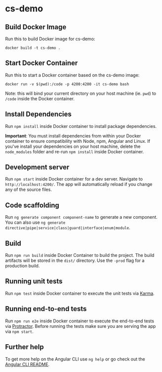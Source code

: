 # cs-demo

## Build Docker Image

Run this to build Docker image for cs-demo:

```
docker build -t cs-demo .
```

## Start Docker Container

Run this to start a Docker container based on the cs-demo image:

```
docker run -v $(pwd):/code -p 4200:4200 -it cs-demo bash
```

Note: this will bind your current directory on your host machine (ie. `pwd`) to `/code` inside the Docker container.

## Install Dependencies

Run `npm install` inside Docker container to install package dependencies.

**Important**: You must install dependencies from within your Docker container to ensure compatibility with Node, npm, Angular and Linux. If you've install your dependencies on your host machine, delete the `node_modules` folder and re-run `npm install` inside Docker container.

## Development server

Run `npm start` inside Docker container for a dev server. Navigate to `http://localhost:4200/`. The app will automatically reload if you change any of the source files.

## Code scaffolding

Run `ng generate component component-name` to generate a new component. You can also use `ng generate directive|pipe|service|class|guard|interface|enum|module`.

## Build

Run `npm run build` inside Docker Container to build the project. The build artifacts will be stored in the `dist/` directory. Use the `-prod` flag for a production build.

## Running unit tests

Run `npm test` inside Docker container to execute the unit tests via [Karma](https://karma-runner.github.io).

## Running end-to-end tests

Run `npm run e2e` inside Docker container to execute the end-to-end tests via [Protractor](http://www.protractortest.org/).
Before running the tests make sure you are serving the app via `npm start`.

## Further help

To get more help on the Angular CLI use `ng help` or go check out the [Angular CLI README](https://github.com/angular/angular-cli/blob/master/README.md).
